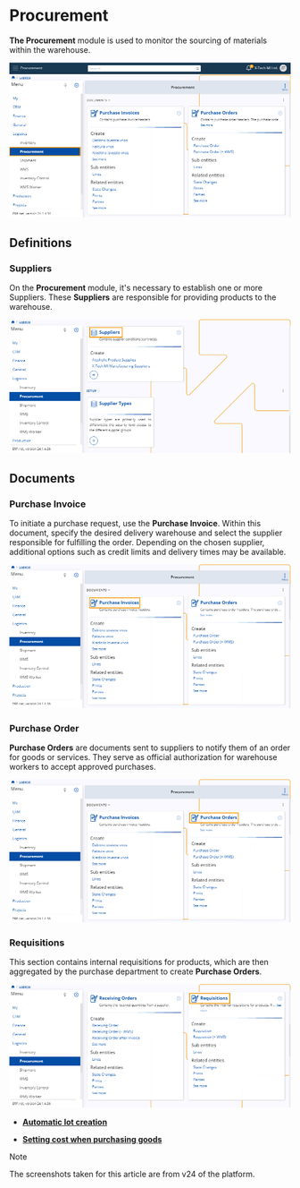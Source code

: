 # Procurement

**The Procurement** module is used to monitor the sourcing of materials within the warehouse.

![picture](pictures/Logistics_procurement_view_21_02.png)
 
## Definitions 

### Suppliers  

On the **Procurement** module, it's necessary to establish one or more Suppliers. These **Suppliers** are responsible for providing products to the warehouse.

![picture](pictures/Procurement_Suppliers_21_02.png)
  
## Documents 

### Purchase Invoice 

To initiate a purchase request, use the **Purchase Invoice**. Within this document, specify the desired delivery warehouse and select the supplier responsible for fulfilling the order. Depending on the chosen supplier, additional options such as credit limits and delivery times may be available. 

![picture](pictures/Procurement_Purchase_Invoice_21_02.png)
 
### Purchase Order 

**Purchase Orders** are documents sent to suppliers to notify them of an order for goods or services. They serve as official authorization for warehouse workers to accept approved purchases.

![picture](pictures/Procurement_Purchase_Orders_21_02.png)
 
### Requisitions 

This section contains internal requisitions for products, which are then aggregated by the purchase department to create **Purchase Orders**.

![picture](pictures/Procurement_Requisitions_21_02.png)
 
- **[Automatic lot creation](https://docs.erp.net/tech/modules/logistics/procurement/automatic-lot-creation.html?q=Automatic%20lot%20creation)**

- **[Setting cost when purchasing goods](https://docs.erp.net/tech/modules/logistics/procurement/setting-cost-when-purchasing-goods.html?q=Setting%20cost%20when%20purchasing%20goods)**



> [!NOTE]
> 
> The screenshots taken for this article are from v24 of the platform.
